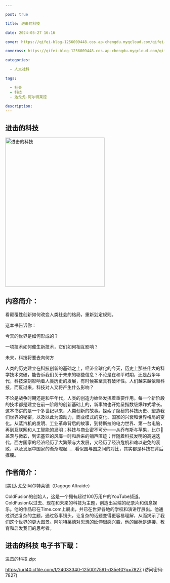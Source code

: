 ```yaml
---

post: true

title: 进击的科技

date: 2024-05-27 16:16

cover: https://qifei-blog-1256009448.cos.ap-chengdu.myqcloud.com/qifei-blog/65ee7a879f345e8d03c5c46f.jpg

coveross: https://qifei-blog-1256009448.cos.ap-chengdu.myqcloud.com/qifei-blog/65ee7a879f345e8d03c5c46f.jpg

categories:

  - 人文社科

tags:

  - 社会
  - 科技
  - 达戈戈·阿尔特莱德

description:
---
```


## 进击的科技
<img alt="进击的科技 " class="aligncenter loaded" data-was-processed="true" decoding="async" fetchpriority="high" height="471" src="https://qifei-blog-1256009448.cos.ap-chengdu.myqcloud.com/qifei-blog/65ee7a879f345e8d03c5c46f.jpg " style="cursor: zoom-in;" width="314"/>

## 内容简介：

看颠覆性创新如何改变人类社会的格局，重新划定规则。

这本书告诉你：

今天的世界是如何形成的？

一项技术如何催生新技术，它们如何相互影响？

未来，科技将要去向何方

人类的历史建立在科技创新的基础之上，经济全球化的今天，历史上那些伟大的科学技术突破，能告诉我们关于未来的哪些信息？不论是在和平时期，还是战争年代，科技深刻影响着人类历史的发展，有时候甚至具有破坏性。人们越来越依赖科技，而反过来，科技对人又将产生什么影响？

不论是战争时期还是和平年代，人类的创造力始终发挥着重要作用。每一个新阶段的技术都是建立在前一阶段的创新基础上的，新事物也开始呈指数级爆炸式增长。这本书讲的是一个多世纪以来，人类创新的故事。探索了隐秘的科技历史、塑造我们世界的秘密，以及以此为源动力，商业模式的变化、国家的兴衰和世界格局的变化。从蒸汽机的发明、工业革命背后的故事，到特斯拉的电力世界、第一台电脑，再到互联网和人工智能的发明；科技与商业密不可分——从乔布斯与苹果，比尔盖茨与微软，到诺基亚的风靡一时和后来的销声匿迹；伴随着科技发明的高速迭代，西方国家的经济经历了大繁荣与大发展，又经历了经济危机和难以避免的衰败，以及发展中国家的渐渐崛起……看似国与国之间的对比，其实都是科技在背后撑腰。

## 作者简介：

[美]达戈戈·阿尔特莱德（Dagogo Altraide）

ColdFusion的创始人，这是一个拥有超过100万用户的YouTube频道。ColdFusion以过去、现在和未来的科技为主题，创造出尖端的纪录片和信息娱乐。他的作品已在Time.com上展出，并已在世界各地的学校和演讲厅展出。他通过讲述复杂的主题，通过叙事镜头，让复杂的话题变得更容易理解，从而揭示了我们这个世界的更大图景。阿尔特莱德对思想的延伸很感兴趣，他的目标是连接、教育和启发我们的思考者。

## 进击的科技 电子书下载：



进击的科技.zip: 

https://url40.ctfile.com/f/24033340-1250017591-d35ef0?p=7827 (访问密码: 7827)
